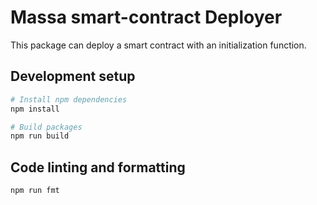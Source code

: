 # Massa smart-contract Deployer

This package can deploy a smart contract with an initialization function.

## Development setup

```bash
# Install npm dependencies
npm install

# Build packages
npm run build
```

## Code linting and formatting

```bash
npm run fmt
```
